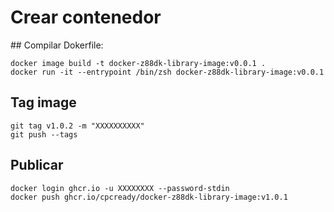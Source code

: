 # Crear contenedor

## Compilar Dokerfile:
```
docker image build -t docker-z88dk-library-image:v0.0.1 .
docker run -it --entrypoint /bin/zsh docker-z88dk-library-image:v0.0.1
```
## Tag image
```
git tag v1.0.2 -m "XXXXXXXXXX"
git push --tags
```

## Publicar
```
docker login ghcr.io -u XXXXXXXX --password-stdin
docker push ghcr.io/cpcready/docker-z88dk-library-image:v1.0.1
```